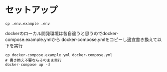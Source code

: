 # セットアップ

```shell script
cp .env.example .env
```

dockerのローカル開発環境は各自違うと思うのでdocker-compose.example.ymlから
docker-compose.ymlをコピーし適宜書き換えて以下を実行

```shell script
cp docker-compose.example.yml docker-compose.yml
# 書き換え不要ならそのまま実行
docker-compose up -d
```
